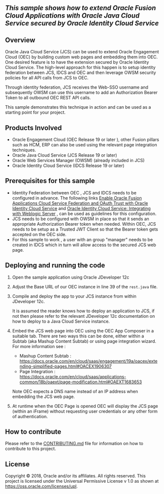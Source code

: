 ## *This sample shows how to extend Oracle Fusion Cloud Applications with Oracle Java Cloud Service secured by Oracle Identity Cloud Service*

## Overview
Oracle Java Cloud Service (JCS) can be used to extend Oracle Engagement Cloud (OEC) by building custom web pages and embedding them into OEC.  One desired feature is to have the extension secured by Oracle Identity Cloud Service. The high-level approach for this happen is to setup identity federation between JCS, IDCS and OEC and then leverage OWSM security policies for all API calls from JCS to OEC.  

Through identity federation, JCS receives the Web-SSO username and subsequently OWSM can use this username to add an Authorization Bearer Token to all outbound OEC REST API calls.

This sample demonstrates this technique in action and can be used as a starting point for your project.

## Products Involved

- Oracle Engagement Cloud (OEC Release 19 or later ), other Fusion pillars such as HCM, ERP can also be used using the relevant page integration techniques.
- Oracle Java Cloud Service (JCS Release 19 or later)  
- Oracle Web Services Manager (OWSM) (already included in JCS)  
- Oracle Identity Cloud Service (IDCS Release 19 or later)  



## Prerequisites for this sample
* Identity Federation between OEC , JCS and IDCS needs to be configured in advance. The following links 
  [Enable Oracle Fusion Applications Cloud Service Federation and OAuth Trust with Oracle Identity Cloud Service](https://docs.oracle.com/en/solutions/extend-saas-with-java-cloud-service-apps/enable-oracle-fusion-applications-cloud-service-federation-and-oauth-trust-oracle-identity-cloud-serv1.html#GUID-53C8A800-3DC3-48F0-930E-11797185406B) and [Oracle Identity Cloud Service: Integrating with Weblogic Server](https://www.oracle.com/webfolder/technetwork/tutorials/obe/cloud/idcs/idcs_wls_obe/wls.html#section2s1) ,  can be used as guidelines for this configuration.
* JCS needs to be configured with OWSM in place so that it sends an appropriate Authorization Bearer token when needed. Within OEC, JCS needs to be setup as a Trusted JWT Client so that the Bearer token gets accepted on the OEC side.
* For this sample to work , a user with an group "manager" needs to be created in IDCS which in turn will allow access to the secured JCS web page.  

## Deploying and running the code
1. Open the sample application using Oracle JDeveloper 12c

2. Adjust the Base URL of our OEC instance in line 39 of the ```rest.java``` file.  

3. Compile and deploy the app to your JCS instance from within JDeveloper 12c.  

   It is assumed the reader knows how to deploy an application to JCS, if not then please refer to the relevant JDeveloper 12c documentation on how to deploy to a Java Cloud Service instance.
   
4. Embed the JCS web page into OEC using the OEC App Composer in a suitable tab. There are two ways this can be done, either within a Subtab (aka Mashup Content Subtab) or using page integration wizard. For more information see :

   - Mashup Content Subtab : https://docs.oracle.com/en/cloud/saas/engagement/19a/oacex/extending-simplified-pages.html#OACEX1906307
   - Page Integration : https://docs.oracle.com/en/cloud/saas/applications-common/18b/oaext/page-modification.html#OAEXT1683653
     


   Note OEC expects a DNS name instead of an IP address when embedding the JCS web page.

5. At runtime when the OEC Page is opened OEC will display the JCS page (within an iFrame) without requesting user credentials or any other form  of authentication.

## How to contribute

Please refer to the [CONTRIBUTING.md](CONTRIBUTING.md) file for information on how to contribute to this project.


##  License

Copyright © 2018, Oracle and/or its affiliates. All rights reserved.
This project is licensed under the Universal Permissive License v 1.0 as shown at https://oss.oracle.com/licenses/upl.